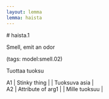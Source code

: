 ```yaml
---
layout: lemma
lemma: haista
---
```


<div class="sense">
# <span class="sensename">haista.1</span>

<span class="description">Smell, emit an odor</span>

(tags: model:smell.02)

<span class="description">Tuottaa tuoksu</span>

A1 | Stinky thing |   | Tuoksuva asia |  
A2 | Attribute of arg1 |   | Mille tuoksuu |  

</div>

